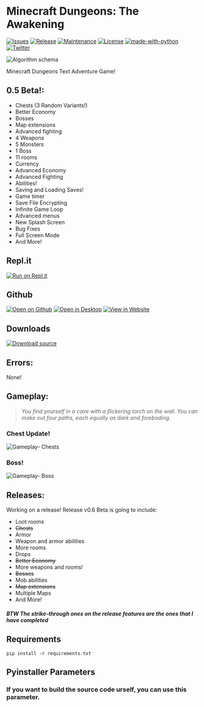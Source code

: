 # Minecraft Dungeons: The Awakening
[![Issues](https://img.shields.io/github/issues/GuyRoosevelt/Minecraft-Dungeons-The-Awakening)](https://github.com/GuyRoosevelt/Minecraft-Dungeons-The-Awakening/issues)
[![Release](https://img.shields.io/github/v/release/GuyRoosevelt/Minecraft-Dungeons-The-Awakening?include_prereleases)](https://github.com/GuyRoosevelt/Minecraft-Dungeons-The-Awakening/releases)
[![Maintenance](https://img.shields.io/badge/Maintained%3F-yes-green.svg)](https://github.com/GuyRoosevelt/Minecraft-Dungeons-The-Awakening/graphs/commit-activity)
[![License](https://img.shields.io/github/license/GuyRoosevelt/Minecraft-Dungeons-The-Awakening)](https://github.com/GuyRoosevelt/Minecraft-Dungeons-The-Awakening/blob/master/LICENSE.txt)
[![made-with-python](https://img.shields.io/badge/Made%20with-Python-1f425f.svg)](https://www.python.org)
[![Twitter](https://img.shields.io/twitter/url?url=https%3A%2F%2Fgithub.com%2FGuyRoosevelt%2FMinecraft-Dungeons-The-Awakening)](https://twitter.com/GuyRoosevelt1)

![Algorithm schema](\Art\dungeons.ico)

Minecraft Dungeons Text Adventure Game!

## 0.5 Beta!:

- Chests (3 Random Variants!)
- Better Economy
- Bosses
- Map extensions
- Advanced fighting
- 4 Weapons
- 5 Monsters
- 1 Boss
- 11 rooms
- Currency
- Advanced Economy
- Advanced Fighting
- Abilities!
- Saving and Loading Saves!
- Game timer
- Save File Encrypting
- Infinite Game Loop
- Advanced menus
- New Splash Screen
- Bug Fixes
- Full Screen Mode
- And More!

## Repl.it 
[![Run on Repl.it](https://repl.it/badge/github/Glank/Java-Games)](https://repl.it/@flappymagikarp/)

## Github
[![Open on Github](https://img.shields.io/badge/Open-On%20Github-lightgrey?logo=github&style=flat)](https://github.com/GuyRoosevelt/Minecraft-Dungeons-The-Awakening)
[![Open in Desktop](https://img.shields.io/badge/Open-With%20Github%20Desktop-green?style=flat&logo=github)](x-github-client://openRepo/https://github.com/GuyRoosevelt/Minecraft-Dungeons-The-Awakening)
[![View in Website](https://img.shields.io/badge/View-in%20Website-blue?style=flat&logo=github)](https://guyroosevelt.github.io/Minecraft-Dungeons-The-Awakening/)

## Downloads
[![Download source](https://img.shields.io/badge/Download-Source-red?style=flat&logo=github)](https://github.com/GuyRoosevelt/Minecraft-Dungeons-The-Awakening/archive/master.zip)

## Errors:
None!

## Gameplay:

>*You find yourself in a cave with a flickering torch on the wall.*
>*You can make out four paths, each equally as dark and foreboding.*

### Chest Update!
![Gameplay- Chests](https://i.ibb.co/Gv0fpWn/Annotation-2020-07-28-102049.png)

### Boss!
![Gameplay- Boss](https://i.ibb.co/qW4JR9g/Annotation-2020-07-28-102504.png)

## Releases:
Working on a release! Release v0.6 Beta is going to include:
- Loot rooms
- ~~Chests~~
- Armor
- Weapon and armor abilities
- More rooms
- Drops
- ~~Better Economy~~
- More weapons and rooms!
- ~~Bosses~~
- Mob abilities
- ~~Map extensions~~
- Multiple Maps
- And More!

##### BTW The strike-through ones on the release features are the ones that I have completed

## Requirements
```
pip install -r requirements.txt
```

## Pyinstaller Parameters
### If you want to build the source code urself, you can use this parameter.
``` python
```
